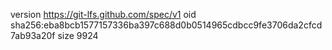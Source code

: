 version https://git-lfs.github.com/spec/v1
oid sha256:eba8bcb1577157336ba397c688d0b0514965cdbcc9fe3706da2cfcd7ab93a20f
size 9924
